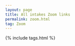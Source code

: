 ```yaml
---
layout: page
title: All intakes Zoom links
permalink: zoom.html
tag: Zoom
---
```

{% include tags.html %}
